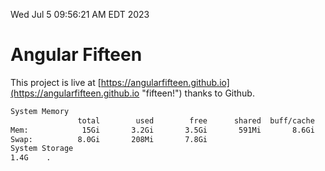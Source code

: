 Wed Jul  5 09:56:21 AM EDT 2023

# Angular Fifteen


This project is live at [https://angularfifteen.github.io](https://angularfifteen.github.io "fifteen!") thanks to Github.

```bash
System Memory
               total        used        free      shared  buff/cache   available
Mem:            15Gi       3.2Gi       3.5Gi       591Mi       8.6Gi        11Gi
Swap:          8.0Gi       208Mi       7.8Gi
System Storage
1.4G	.
